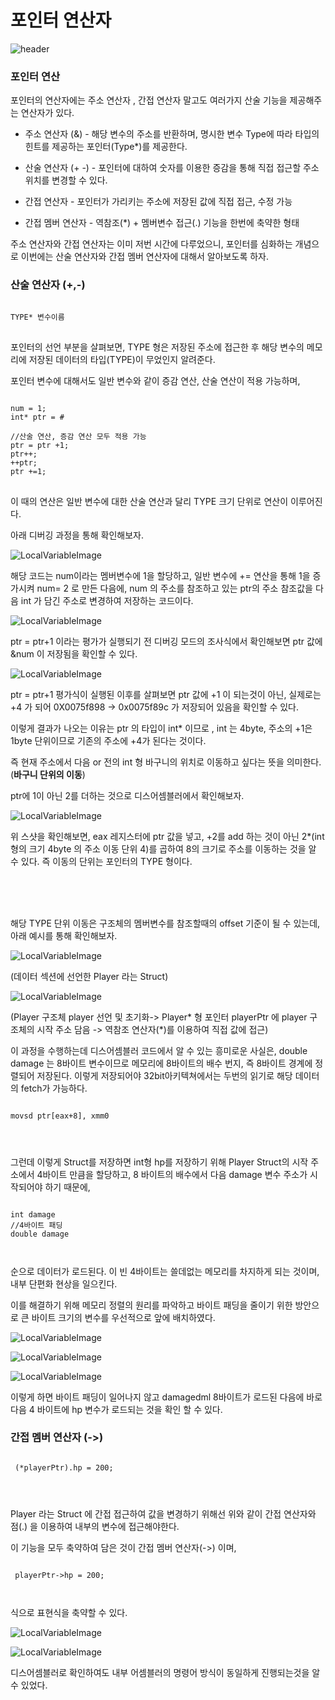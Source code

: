 <h1>포인터 연산자</h1>

 ![header](https://capsule-render.vercel.app/api?color=gradient&type=waving)

### 포인터 연산

포인터의 연산자에는 주소 연산자 , 간접 연산자 말고도 여러가지 산술 기능을 제공해주는 연산자가 있다. 

* 주소 연산자 (&) - 해당 변수의 주소를 반환하며, 명시한 변수 Type에 따라 타입의 힌트를 제공하는 포인터(Type*)를 제공한다.

* 산술 연산자 (+ -) - 포인터에 대하여 숫자를 이용한 증감을 통해 직접 접근할 주소 위치를 변경할 수 있다.
* 간접 연산자 - 포인터가 가리키는 주소에 저장된 값에 직접 접근, 수정 가능
* 간접 멤버 연산자 - 역참조(*) + 멤버변수 접근(.) 기능을 한번에 축약한 형태 


주소 연산자와 간접 연산자는 이미 저번 시간에 다루었으니, 포인터를 심화하는 개념으로 이번에는 산술 연산자와 간접 멤버 연산자에 대해서 알아보도록 하자.

### 산술 연산자 (+,-) 

<pre>
<code>
TYPE* 변수이름
</code>
</pre>

포인터의 선언 부분을 살펴보면, TYPE 형은 
저장된 주소에 접근한 후 해당 변수의 메모리에 저장된 데이터의 타입(TYPE)이 무었인지 알려준다.

포인터 변수에 대해서도 일반 변수와 같이  증감 연산, 산술 연산이 적용 가능하며,

<pre>
<code>
num = 1;
int* ptr = &num;

//산술 연산, 증감 연산 모두 적용 가능
ptr = ptr +1;
ptr++;
++ptr; 
ptr +=1;
</code>
</pre>

이 때의 연산은 일반 변수에 대한 산술 연산과 달리 TYPE 크기 단위로 연산이 이루어진다.

아래 디버깅 과정을 통해 확인해보자.

![LocalVariableImage](/Images/Pointer8.png) 

해당 코드는 num이라는 멤버변수에 1을 할당하고, 일반 변수에 += 연산을 통해 1을 증가시켜 num= 2 로 만든 다음에, num 의 주소를 참조하고 있는 ptr의 주소 참조값을 다음 int 가 담긴 주소로 변경하여 저장하는 코드이다.

![LocalVariableImage](/Images/Pointer9.png) 


ptr = ptr+1 이라는 평가가 실행되기 전 디버깅 모드의 조사식에서 확인해보면 ptr 값에 &num 이 저장됨을 확인할 수 있다.

![LocalVariableImage](/Images/Pointer10.png) 

ptr = ptr+1 평가식이 실행된 이후를 살펴보면 ptr 값에 +1 이 되는것이 아닌, 실제로는 +4 가 되어 0X0075f898 -> 0x0075f89c 가 저장되어 있음을 확인할 수 있다.

이렇게 결과가 나오는 이유는 ptr 의 타입이 int* 이므로 , int 는 4byte, 주소의 +1은 1byte 단위이므로 기존의 주소에 +4가 된다는 것이다. 

즉 현재 주소에서 다음 or 전의 int 형 바구니의 위치로 이동하고 싶다는 뜻을 의미한다. (**바구니 단위의 이동**)


ptr에 1이 아닌 2를 더하는 것으로 디스어셈블러에서 확인해보자.

![LocalVariableImage](/Images/Pointer11.png) 

위 스샷을 확인해보면, eax 레지스터에 ptr 값을 넣고, +2를 add 하는 것이 아닌 2*(int형의 크기 4byte 의 주소 이동 단위 4)를 곱하여 8의 크기로 주소를 이동하는 것을 알 수 있다. 즉 이동의 단위는 포인터의 TYPE 형이다.

<br>
<br>
<br>

해당 TYPE 단위 이동은 구조체의 멤버변수를 참조할때의 offset 기준이 될 수 있는데, 아래 예시를 통해 확인해보자.


![LocalVariableImage](/Images/Pointer12.png) 

(데이터 섹션에 선언한 Player 라는 Struct)

![LocalVariableImage](/Images/Pointer13.png) 

(Player 구조체 player 선언 및 초기화-> Player* 형 포인터 playerPtr 에 player 구조체의 시작 주소 담음 -> 역참조 연산자(*)를 이용하여 직접 값에 접근) 

이 과정을 수행하는데 디스어셈블러 코드에서 알 수 있는 흥미로운 사실은, double damage 는 8바이트 변수이므로 메모리에 8바이트의 배수 번지, 즉 8바이트 경계에 정렬되어 저장된다. 이렇게 저장되어야 32bit아키텍쳐에서는 두번의 읽기로 해당 데이터의 fetch가 가능하다.

<pre>
<code>
movsd ptr[eax+8], xmm0
</pre>
</code>

그런데 이렇게 Struct를 저장하면 int형 hp를 저장하기 위해 Player Struct의 시작 주소에서 4바이트 만큼을 할당하고, 8 바이트의 배수에서 다음 damage 변수 주소가 시작되어야 하기 때문에, 

<pre>
<code>
int damage 
//4바이트 패딩
double damage 
</pre>
</code>
순으로 데이터가 로드된다. 이 빈 4바이트는 쓸데없는 메모리를 차지하게 되는 것이며, 내부 단편화 현상을 일으킨다.


이를 해결하기 위해 메모리 정렬의 원리를 파악하고 바이트 패딩을 줄이기 위한 방안으로 큰 바이트 크기의 변수를 우선적으로 앞에 배치하였다.

![LocalVariableImage](/Images/Pointer14.png) 

![LocalVariableImage](/Images/Pointer15.png) 

![LocalVariableImage](/Images/Pointer16.png) 

이렇게 하면 바이트 패딩이 일어나지 않고 damagedml 8바이트가 로드된 다음에 바로 다음 4 바이트에 hp 변수가 로드되는 것을 확인 할 수 있다.



### 간접 멤버 연산자 (->) 

<pre>
<code>
 (*playerPtr).hp = 200;
</pre>
</code>

Player 라는 Struct 에 간접 접근하여 값을 변경하기 위해선 위와 같이 간접 연산자와 점(.) 을 이용하여 내부의 변수에 접근해야한다.

이 기능을 모두 축약하여 담은 것이 간접 멤버 연산자(->) 이며, 

<pre>
<code>
 playerPtr->hp = 200;
</pre>
</code>
식으로 표현식을 축약할 수 있다.

![LocalVariableImage](/Images/Pointer17.png)

![LocalVariableImage](/Images/Pointer18.png)

디스어셈블러로 확인하여도 내부 어셈블러의 명령어 방식이 동일하게 진행되는것을 알 수 있었다.